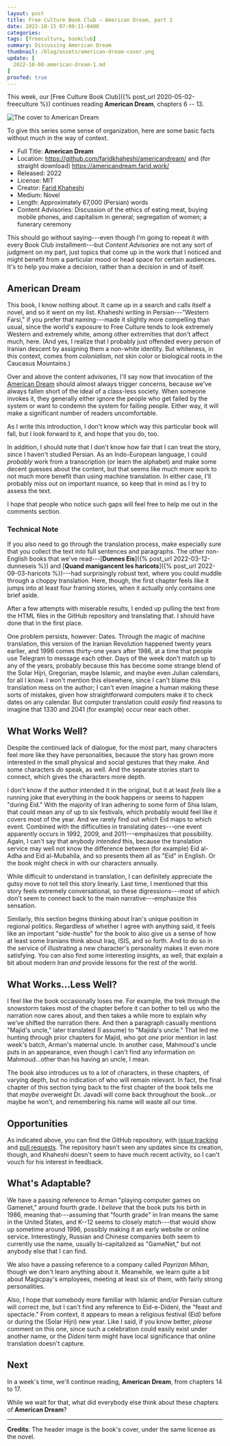 ```yaml
---
layout: post
title: Free Culture Book Club — American Dream, part 2
date: 2022-10-15 07:09:11-0400
categories:
tags: [freeculture, bookclub]
summary: Discussing American Dream
thumbnail: /blog/assets/american-dream-cover.png
update: [
  2022-10-08-american-dream-1.md
]
proofed: true
---
```


This week, our [Free Culture Book Club]({% post_url 2020-05-02-freeculture %}) continues reading **American Dream**, chapters 6 -- 13.

![The cover to American Dream](/blog/assets/american-dream-cover.png "Unfortunately not something that I'd pick off the shelf, but still catches my interest")

To give this series some sense of organization, here are some basic facts without much in the way of context.

 * Full Title:  **American Dream**
 * Location:  <https://github.com/faridkhaheshi/americandream/> and (for straight download) <https://americandream.farid.work/>
 * Released:  2022
 * License:  MIT
 * Creator:  [Farid Khaheshi](https://farid.work/)
 * Medium:  Novel
 * Length:  Approximately 67,000 (Persian) words
 * Content Advisories:  Discussion of the ethics of eating meat, buying mobile phones, and capitalism in general; segregation of women; a funerary ceremony

This should go without saying---even though I'm going to repeat it with every Book Club installment---but *Content Advisories* are not any sort of judgment on my part, just topics that come up in the work that I noticed and might benefit from a particular mood or head space for certain audiences.  It's to help you make a decision, rather than a decision in and of itself.

## American Dream

This book, I know nothing about.  It came up in a search and calls itself a novel, and so it went on my list.  Khaheshi writing in Persian---"Western Farsi," if you prefer that naming---made it slightly more compelling than usual, since the world's exposure to Free Culture tends to look extremely Western and extremely white, among other extremities that don't affect much, here.  (And yes, I realize that I probably just offended every person of Iranian descent by assigning them a non-white identity.  But whiteness, in this context, comes from *colonialism*, not skin color or biological roots in the Caucasus Mountains.)

Over and above the content advisories, I'll say now that invocation of the [American Dream](https://en.wikipedia.org/wiki/American_Dream) should almost always trigger concerns, because we've always fallen short of the ideal of a class-less society.  When someone invokes it, they generally either ignore the people who get failed by the system or want to condemn the system for failing people.  Either way, it will make a significant number of readers uncomfortable.

As I write this introduction, I don't know which way this particular book will fall, but I look forward to it, and hope that you do, too.

In addition, I should note that I don't know how fair that I can treat the story, since I haven't studied Persian.  As an Indo-European language, I could *probably* work from a transcription (or learn the alphabet) and make some decent guesses about the content, but that seems like much more work to not much more benefit than using machine translation.  In either case, I'll probably miss out on important nuance, so keep that in mind as I try to assess the text.

I hope that people who notice such gaps will feel free to help me out in the comments section.

### Technical Note

If you also need to go through the translation process, make especially sure that you collect the text into full sentences and paragraphs.  The other non-English books that we've read---[**Dunnes Eis**]({% post_url 2022-03-12-dunneseis %}) and [**Quand manigancent les haricots**]({% post_url 2022-09-03-haricots %})---had surprisingly robust text, where you could muddle through a choppy translation.  Here, though, the first chapter feels like it jumps into at least four framing stories, when it actually only contains one brief aside.

After a few attempts with miserable results, I ended up pulling the text from the HTML files in the GitHub repository and translating that.  I should have done that in the first place.

One problem persists, however:  Dates.  Through the magic of machine translation, this version of the Iranian Revolution happened twenty years earlier, and 1996 comes thirty-one years after 1986, at a time that people use Telegram to message each other.  Days of the week don't match up to any of the years, probably because this has become some strange blend of the Solar Hijri, Gregorian, maybe Islamic, and maybe even Julian calendars, for all I know.  I won't mention this elsewhere, since I can't blame this translation mess on the author; I can't even imagine a human making these sorts of mistakes, given how straightforward computers make it to check dates on any calendar.  But computer translation could *easily* find reasons to imagine that 1330 and 2041 (for example) occur near each other.

## What Works Well?

Despite the continued lack of dialogue, for the most part, many characters feel more like they have personalities, because the story has grown more interested in the small physical and social gestures that they make.  And some characters *do* speak, as well.  And the separate stories start to connect, which gives the characters more depth.

I don't know if the author intended it in the original, but it at least *feels* like a running joke that everything in the book happens or seems to happen "during Eid."  With the majority of Iran adhering to some form of Shia Islam, that could mean any of up to six festivals, which probably would feel like it covers most of the year.  And we rarely find out *which* Eid maps to which event.  Combined with the difficulties in translating dates---one event apparently occurs in 1992, 2009, and 2011---emphasizes that possibility.  Again, I can't say that anybody *intended* this, because the translation service may well not know the difference between (for example) Eid al-Adha and Eid al-Mubahila, and so presents them all as "Eid" in English.  Or the book might check in with our characters annually.

While difficult to understand in translation, I can definitely appreciate the gutsy move to not tell this story linearly.  Last time, I mentioned that this story feels extremely conversational, so these digressions---most of which don't seem to connect back to the main narrative---emphasize this sensation.

Similarly, this section begins thinking about Iran's unique position in regional politics.  Regardless of whether I agree with anything said, it feels like an important "side-hustle" for the book to also give us a sense of how at least some Iranians think about Iraq, ISIS, and so forth.  And to do so in the service of illustrating a new character's personality makes it even more satisfying.  You can also find some interesting insights, as well, that explain a bit about modern Iran *and* provide lessons for the rest of the world.

## What Works...Less Well?

I feel like the book occasionally loses me.  For example, the trek through the snowstorm takes most of the chapter before it can bother to tell us who the narration now cares about, and then takes a while more to explain why we've shifted the narration there.  And then a paragraph casually mentions "Majid's uncle," later translated (I assume) to "Majida's uncle."  That led me hunting through prior chapters for Majid, who got *one* prior mention in last week's batch, Arman's maternal uncle.  In another case, Mahmoud's uncle puts in an appearance, even though I can't find any information on Mahmoud...other than his having an uncle, I mean.

The book also introduces us to a *lot* of characters, in these chapters, of varying depth, but no indication of who will remain relevant.  In fact, the final chapter of this section tying back to the first chapter of the book tells me that *maybe* overweight Dr. Javadi will come back throughout the book...or maybe he won't, and remembering his name will waste all our time.

## Opportunities

As indicated above, you can find the GitHub <i class='fab fa-github'></i> repository, with [issue tracking](https://github.com/faridkhaheshi/americandream/issues) and [pull requests](https://github.com/faridkhaheshi/americandream/pulls).  The repository hasn't seen any updates since its creation, though, and Khaheshi doesn't seem to have much recent activity, so I can't vouch for his interest in feedback.

## What's Adaptable?

We have a passing reference to Arman "playing computer games on Gamenet," around fourth grade.  I *believe* that the book puts his birth in 1986, meaning that---assuming that "fourth grade" in Iran means the same in the United States, and K--12 seems to closely match---that would show up sometime around 1996, possibly making it an early website or online service.  Interestingly, Russian and Chinese companies both seem to currently use the name, usually bi-capitalized as "GameNet," but not anybody else that I can find.

We also have a passing reference to a company called *Payrizan Mihan*, though we don't learn anything about it.  Meanwhile, we learn quite a bit about Magicpay's employees, meeting at least six of them, with fairly strong personalities.

Also, I hope that somebody more familiar with Islamic and/or Persian culture will correct me, but I can't find any reference to Eid-e-Dideni, the "feast and spectacle."  From context, it appears to mean a religious festival (Eid) before or during the (Solar Hijri) new year.  Like I said, if you know better, *please* comment on this one, since such a celebration could easily exist under another name, or the *Dideni* term might have local significance that online translation doesn't capture.

## Next

In a week's time, we'll continue reading, **American Dream**, from chapters 14 to 17.

While we wait for that, what did everybody else think about these chapters of **American Dream**?

* * *

**Credits**:  The header image is the book's cover, under the same license as the novel.
